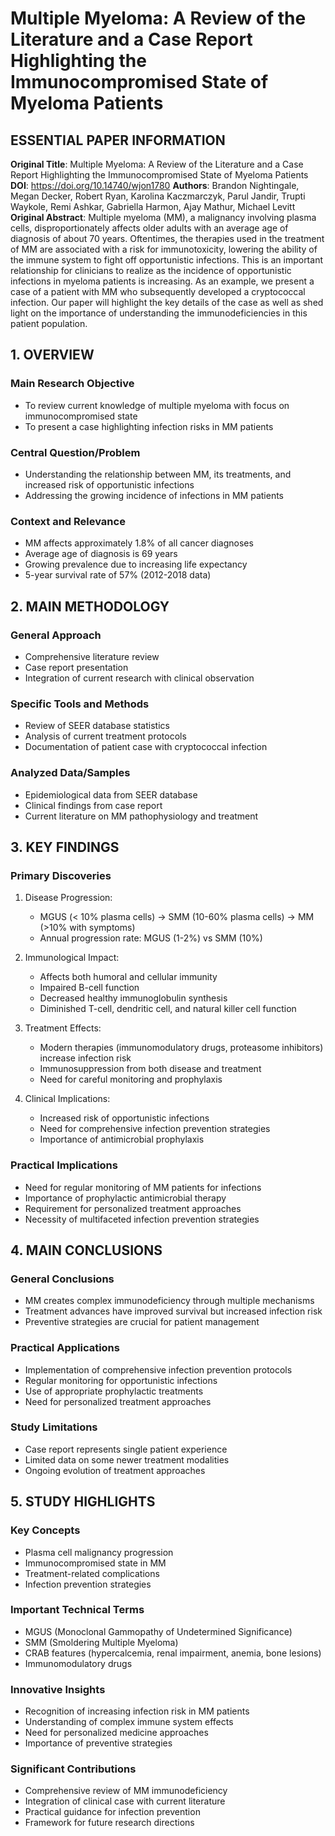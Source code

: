 # Multiple Myeloma: A Review of the Literature and a Case Report Highlighting the Immunocompromised State of Myeloma Patients

## ESSENTIAL PAPER INFORMATION
**Original Title**: Multiple Myeloma: A Review of the Literature and a Case Report Highlighting the Immunocompromised State of Myeloma Patients
**DOI**: https://doi.org/10.14740/wjon1780
**Authors**: Brandon Nightingale, Megan Decker, Robert Ryan, Karolina Kaczmarczyk, Parul Jandir, Trupti Waykole, Remi Ashkar, Gabriella Harmon, Ajay Mathur, Michael Levitt
**Original Abstract**: Multiple myeloma (MM), a malignancy involving plasma cells, disproportionately affects older adults with an average age of diagnosis of about 70 years. Oftentimes, the therapies used in the treatment of MM are associated with a risk for immunotoxicity, lowering the ability of the immune system to fight off opportunistic infections. This is an important relationship for clinicians to realize as the incidence of opportunistic infections in myeloma patients is increasing. As an example, we present a case of a patient with MM who subsequently developed a cryptococcal infection. Our paper will highlight the key details of the case as well as shed light on the importance of understanding the immunodeficiencies in this patient population.

## 1. OVERVIEW
### Main Research Objective
- To review current knowledge of multiple myeloma with focus on immunocompromised state
- To present a case highlighting infection risks in MM patients

### Central Question/Problem
- Understanding the relationship between MM, its treatments, and increased risk of opportunistic infections
- Addressing the growing incidence of infections in MM patients

### Context and Relevance
- MM affects approximately 1.8% of all cancer diagnoses
- Average age of diagnosis is 69 years
- Growing prevalence due to increasing life expectancy
- 5-year survival rate of 57% (2012-2018 data)

## 2. MAIN METHODOLOGY
### General Approach
- Comprehensive literature review
- Case report presentation
- Integration of current research with clinical observation

### Specific Tools and Methods
- Review of SEER database statistics
- Analysis of current treatment protocols
- Documentation of patient case with cryptococcal infection

### Analyzed Data/Samples
- Epidemiological data from SEER database
- Clinical findings from case report
- Current literature on MM pathophysiology and treatment

## 3. KEY FINDINGS
### Primary Discoveries
1. Disease Progression:
   - MGUS (< 10% plasma cells) → SMM (10-60% plasma cells) → MM (>10% with symptoms)
   - Annual progression rate: MGUS (1-2%) vs SMM (10%)

2. Immunological Impact:
   - Affects both humoral and cellular immunity
   - Impaired B-cell function
   - Decreased healthy immunoglobulin synthesis
   - Diminished T-cell, dendritic cell, and natural killer cell function

3. Treatment Effects:
   - Modern therapies (immunomodulatory drugs, proteasome inhibitors) increase infection risk
   - Immunosuppression from both disease and treatment
   - Need for careful monitoring and prophylaxis

4. Clinical Implications:
   - Increased risk of opportunistic infections
   - Need for comprehensive infection prevention strategies
   - Importance of antimicrobial prophylaxis

### Practical Implications
- Need for regular monitoring of MM patients for infections
- Importance of prophylactic antimicrobial therapy
- Requirement for personalized treatment approaches
- Necessity of multifaceted infection prevention strategies

## 4. MAIN CONCLUSIONS
### General Conclusions
- MM creates complex immunodeficiency through multiple mechanisms
- Treatment advances have improved survival but increased infection risk
- Preventive strategies are crucial for patient management

### Practical Applications
- Implementation of comprehensive infection prevention protocols
- Regular monitoring for opportunistic infections
- Use of appropriate prophylactic treatments
- Need for personalized treatment approaches

### Study Limitations
- Case report represents single patient experience
- Limited data on some newer treatment modalities
- Ongoing evolution of treatment approaches

## 5. STUDY HIGHLIGHTS
### Key Concepts
- Plasma cell malignancy progression
- Immunocompromised state in MM
- Treatment-related complications
- Infection prevention strategies

### Important Technical Terms
- MGUS (Monoclonal Gammopathy of Undetermined Significance)
- SMM (Smoldering Multiple Myeloma)
- CRAB features (hypercalcemia, renal impairment, anemia, bone lesions)
- Immunomodulatory drugs

### Innovative Insights
- Recognition of increasing infection risk in MM patients
- Understanding of complex immune system effects
- Need for personalized medicine approaches
- Importance of preventive strategies

### Significant Contributions
- Comprehensive review of MM immunodeficiency
- Integration of clinical case with current literature
- Practical guidance for infection prevention
- Framework for future research directions
